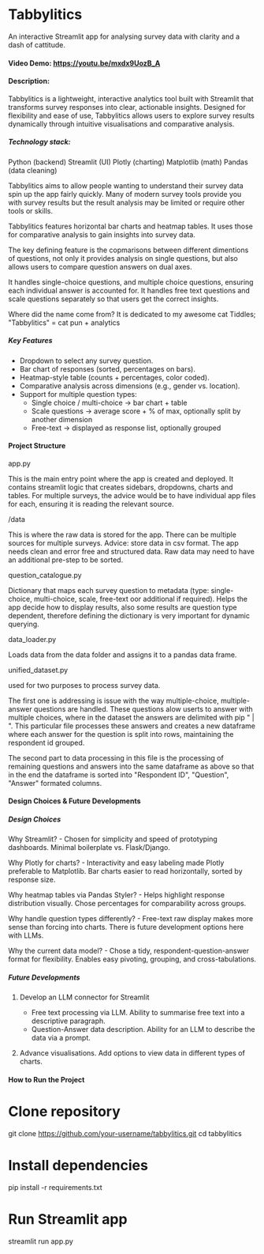 # Tabbylitics

An interactive Streamlit app for analysing survey data with clarity and a dash of cattitude.

#### Video Demo:  https://youtu.be/mxdx9UozB_A

#### Description:

Tabbylitics is a lightweight, interactive analytics tool built with Streamlit that transforms survey responses into clear, actionable insights. Designed for flexibility and ease of use, Tabbylitics allows users to explore survey results dynamically through intuitive visualisations and comparative analysis.

##### Technology stack:

Python (backend)
Streamlit (UI)
Plotly (charting)
Matplotlib (math)
Pandas (data cleaning)

Tabbylitics aims to allow people wanting to understand their survey data spin up the app fairly quickly. Many of modern survey tools provide you with survey results but the result analysis may be limited or require other tools or skills.

Tabbylitics features horizontal bar charts and heatmap tables. It uses those for comparative analysis to gain insights into survey data. 

The key defining feature is the copmarisons between different dimentions of questions, not only it provides analysis on single questions, but also allows users to compare question answers on dual axes. 

It handles single-choice questions, and multiple choice questions, ensuring each individual answer is accounted for. It handles free text questions and scale questions separately so that users get the correct insights. 

Where did the name come from? It is dedicated to my awesome cat Tiddles; "Tabbylitics" = cat pun + analytics 

##### Key Features

* Dropdown to select any survey question.
* Bar chart of responses (sorted, percentages on bars).
* Heatmap-style table (counts + percentages, color coded).
* Comparative analysis across dimensions (e.g., gender vs. location).
* Support for multiple question types:
    * Single choice / multi-choice → bar chart + table
    * Scale questions → average score + % of max, optionally split by another dimension
    * Free-text → displayed as response list, optionally grouped


#### Project Structure

app.py 

This is the main entry point where the app is created and deployed. It contains streamlit logic that creates sidebars, dropdowns, charts and tables. For multiple surveys, the advice would be to have individual app files for each, ensuring it is reading the relevant source. 

/data

This is where the raw data is stored for the app. There can be multiple sources for multiple surveys. Advice: store data in csv format. The app needs clean and error free and structured data. Raw data may need to have an additional pre-step to be sorted. 

question_catalogue.py

Dictionary that maps each survey question to metadata (type: single-choice, multi-choice, scale, free-text oor additional if required). Helps the app decide how to display results, also some results are question type dependent, therefore defining the dictionary is very important for dynamic querying. 

data_loader.py 

Loads data from the data folder and assigns it to a pandas data frame. 

unified_dataset.py

used for two purposes to process survey data. 

The first one is addressing is issue with the way multiple-choice, multiple-answer questions are handled. These questions alow userts to answer with multiple choices, where in the dataset the answers are delimited with pip " | ". This particular file processes these answers and creates a new dataframe where each answer for the question is split into rows, maintaining the respondent id grouped. 

The second part to data processing in this file is the processing of remaining questions and answers into the same dataframe as above so that in the end the dataframe is sorted into "Respondent ID", "Question", "Answer" formated columns. 

#### Design Choices & Future Developments

##### Design Choices 

Why Streamlit? - Chosen for simplicity and speed of prototyping dashboards. Minimal boilerplate vs. Flask/Django.

Why Plotly for charts? - Interactivity and easy labeling made Plotly preferable to Matplotlib. Bar charts easier to read horizontally, sorted by response size.

Why heatmap tables via Pandas Styler? - Helps highlight response distribution visually. Chose percentages for comparability across groups.

Why handle question types differently? - Free-text raw display makes more sense than forcing into charts. There is future development options here with LLMs. 

Why the current data model? - Chose a tidy, respondent-question-answer format for flexibility. Enables easy pivoting, grouping, and cross-tabulations.

##### Future Developments 

1. Develop an LLM connector for Streamlit
    - Free text processing via LLM. Ability to summarise free text into a descriptive paragraph.
    - Question-Answer data description. Ability for an LLM to describe the data via a prompt. 

2. Advance visualisations. Add options to view data in different types of charts.


#### How to Run the Project

# Clone repository
git clone https://github.com/your-username/tabbylitics.git
cd tabbylitics

# Install dependencies
pip install -r requirements.txt

# Run Streamlit app
streamlit run app.py